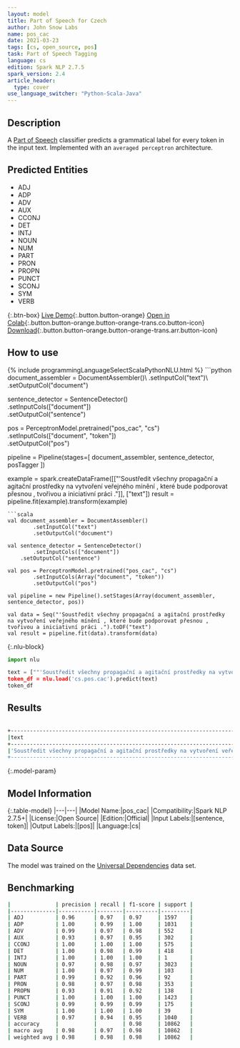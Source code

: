 ```yaml
---
layout: model
title: Part of Speech for Czech
author: John Snow Labs
name: pos_cac
date: 2021-03-23
tags: [cs, open_source, pos]
task: Part of Speech Tagging
language: cs
edition: Spark NLP 2.7.5
spark_version: 2.4
article_header:
  type: cover
use_language_switcher: "Python-Scala-Java"
---
```


## Description

A [Part of Speech](https://en.wikipedia.org/wiki/Part_of_speech) classifier predicts a grammatical label for every token in the input text. Implemented with an `averaged perceptron` architecture.

## Predicted Entities

- ADJ
- ADP  
- ADV  
- AUX  
- CCONJ
- DET  
- INTJ 
- NOUN 
- NUM  
- PART 
- PRON 
- PROPN
- PUNCT
- SCONJ
- SYM 
- VERB

{:.btn-box}
[Live Demo](https://demo.johnsnowlabs.com/public/GRAMMAR_EN/){:.button.button-orange}
[Open in Colab](https://colab.research.google.com/github/JohnSnowLabs/spark-nlp-workshop/blob/master/tutorials/streamlit_notebooks/GRAMMAR_EN.ipynb){:.button.button-orange.button-orange-trans.co.button-icon}
[Download](https://s3.amazonaws.com/auxdata.johnsnowlabs.com/public/models/pos_cac_cs_2.7.5_2.4_1616507827439.zip){:.button.button-orange.button-orange-trans.arr.button-icon}

## How to use



<div class="tabs-box" markdown="1">
{% include programmingLanguageSelectScalaPythonNLU.html %}
```python
document_assembler = DocumentAssembler()\
  .setInputCol("text")\
  .setOutputCol("document")

sentence_detector = SentenceDetector()\
  .setInputCols(["document"])\
  .setOutputCol("sentence")

pos = PerceptronModel.pretrained("pos_cac", "cs")\
  .setInputCols(["document", "token"])\
  .setOutputCol("pos")

pipeline = Pipeline(stages=[
  document_assembler,
  sentence_detector,
  posTagger
])

example = spark.createDataFrame([["'Soustředit všechny propagační a agitační prostředky na vytvoření veřejného mínění , které bude podporovat přesnou , tvořivou a iniciativní práci ."]], ["text"])
result = pipeline.fit(example).transform(example)

```
```scala
val document_assembler = DocumentAssembler()
        .setInputCol("text")
        .setOutputCol("document")

val sentence_detector = SentenceDetector()
        .setInputCols(["document"])
	.setOutputCol("sentence")

val pos = PerceptronModel.pretrained("pos_cac", "cs")
        .setInputCols(Array("document", "token"))
        .setOutputCol("pos")

val pipeline = new Pipeline().setStages(Array(document_assembler, sentence_detector, pos))

val data = Seq("'Soustředit všechny propagační a agitační prostředky na vytvoření veřejného mínění , které bude podporovat přesnou , tvořivou a iniciativní práci .").toDF("text")
val result = pipeline.fit(data).transform(data)
```

{:.nlu-block}
```python
import nlu

text = [""'Soustředit všechny propagační a agitační prostředky na vytvoření veřejného mínění , které bude podporovat přesnou , tvořivou a iniciativní práci .""]
token_df = nlu.load('cs.pos.cac').predict(text)
token_df
```
</div>

## Results

```bash

+---------------------------------------------------------------------------------------------------------------------------------------------------+-------------------------------------------------------------------------------------------------------------------------------+
|text                                                                                                                                               |result                                                                                                                         |
+---------------------------------------------------------------------------------------------------------------------------------------------------+-------------------------------------------------------------------------------------------------------------------------------+
|'Soustředit všechny propagační a agitační prostředky na vytvoření veřejného mínění , které bude podporovat přesnou , tvořivou a iniciativní práci .|[NOUN, VERB, DET, ADJ, CCONJ, ADJ, NOUN, ADP, NOUN, ADJ, NOUN, PUNCT, DET, AUX, VERB, ADJ, PUNCT, ADJ, CCONJ, ADJ, NOUN, PUNCT]|
+---------------------------------------------------------------------------------------------------------------------------------------------------+-------------------------------------------------------------------------------------------------------------------------------+
```

{:.model-param}
## Model Information

{:.table-model}
|---|---|
|Model Name:|pos_cac|
|Compatibility:|Spark NLP 2.7.5+|
|License:|Open Source|
|Edition:|Official|
|Input Labels:|[sentence, token]|
|Output Labels:|[pos]|
|Language:|cs|

## Data Source

The model was trained on the [Universal Dependencies](https://www.universaldependencies.org) data set.

## Benchmarking

```bash
|              | precision | recall | f1-score | support |
|--------------|-----------|--------|----------|---------|
| ADJ          | 0.96      | 0.97   | 0.97     | 1597    |
| ADP          | 1.00      | 0.99   | 1.00     | 1031    |
| ADV          | 0.99      | 0.97   | 0.98     | 552     |
| AUX          | 0.93      | 0.97   | 0.95     | 302     |
| CCONJ        | 1.00      | 1.00   | 1.00     | 575     |
| DET          | 1.00      | 0.98   | 0.99     | 418     |
| INTJ         | 1.00      | 1.00   | 1.00     | 1       |
| NOUN         | 0.97      | 0.98   | 0.97     | 3023    |
| NUM          | 1.00      | 0.97   | 0.99     | 103     |
| PART         | 0.99      | 0.92   | 0.96     | 92      |
| PRON         | 0.98      | 0.97   | 0.98     | 353     |
| PROPN        | 0.93      | 0.91   | 0.92     | 138     |
| PUNCT        | 1.00      | 1.00   | 1.00     | 1423    |
| SCONJ        | 0.99      | 0.99   | 0.99     | 175     |
| SYM          | 1.00      | 1.00   | 1.00     | 39      |
| VERB         | 0.97      | 0.94   | 0.95     | 1040    |
| accuracy     |           |        | 0.98     | 10862   |
| macro avg    | 0.98      | 0.97   | 0.98     | 10862   |
| weighted avg | 0.98      | 0.98   | 0.98     | 10862   |
```
